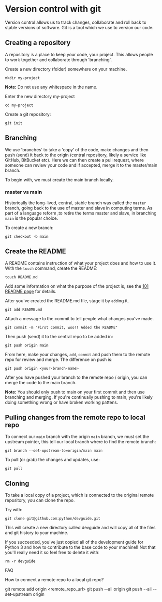 # Version control with git

Version control allows us to track changes, collaborate and roll back to stable versions of software. Git is a tool which we use to version our code.

## Creating a repository

A repository is a place to keep your code, your project. This allows people to work together and collaborate through 'branching'.

Create a new directory (folder) somewhere on your machine.

    mkdir my-project

**Note:** Do not use any whitespace in the name.

Enter the new directory my-project

    cd my-project

Create a git repository:

    git init

## Branching

We use 'branches' to take a 'copy' of the code, make changes and then push (send) it back to the origin (central repository, likely a service like GitHub, BitBucket etc). Here we can then create a pull request, where someone can review your code and if accepted, merge it to the master/main branch.

To begin with, we must create the main branch locally.

### master vs main

Historically the long-lived, central, stable branch was called the `master` branch, going back to the use of master and slave in computing terms. As part of a language reform ,to retire the terms master and slave, in branching `main` is the popular choice.

To create a new branch:

    git checkout -b main

## Create the README

A README contains instruction of what your project does and how to use it. With the `touch` command, create the README:

    touch README.md

Add some information on what the purpose of the project is, see the [101 README page](../writing-documentation/README.md) for details.

After you've created the README.md file, stage it by `add`ing it.

    git add README.md

Attach a message to the commit to tell people what changes you've made.

    git commit -m "First commit, woo!! Added the README"

Then push (send) it to the central repo to be added in:

    git push origin main

From here, make your changes, `add`, `commit` and push them to the remote repo for review and merge. The difference on push is:

    git push origin <your-branch-name>

After you have pushed your branch to the remote repo / origin, you can merge the code to the main branch.

**Note:** You should only push to main on your first commit and then use branching and merging. If you're continually pushing to main, you're likely doing something wrong or have broken working pattens.

## Pulling changes from the remote repo to local repo

To connect our `main` branch with the origin `main` branch, we must set the upstream pointer, this tell our local branch where to find the remote branch:

    git branch --set-upstream-to=origin/main main

To pull (or grab) the changes and updates, use:

    git pull


## Cloning

To take a local copy of a project, which is connected to the original remote repository, you can clone the repo.

Try with:

    git clone git@github.com:python/devguide.git

This will create a new directory called devguide and will copy all of the files and git history to your machine.

If you succeeded, you've just copied all of the development guide for Python 3 and how to contribute to the base code to your machine!! Not that you'll really need it so feel free to delete it with:

    rm -r devguide

FAQ

How to connect a remote repo to a local git repo?

git remote add origin <remote_repo_url>
git push --all origin
git push --all --set-upstream origin
